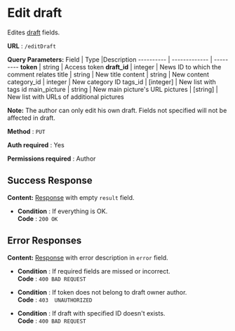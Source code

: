 # Edit draft

Edites [draft](../types/draft.md) fields.

**URL** : `/editDraft`

**Query Parameters:** 
Field | Type |Description
---------- | ------------- | ---------
__token__ | string | Access token
__draft_id__ | integer | News ID to which the comment relates
title | string | New title
content | string | New content
category_id | integer | New category ID
tags_id | [integer] | New list with tags id
main_picture | string | New main picture's URL
pictures | [string] | New list with URLs of additional pictures

**Note:**
The author can only edit his own draft.
Fields not specified will not be affected in draft.

**Method** : `PUT`

**Auth required** : Yes

**Permissions required** : Author

## Success Response

**Content:** [Response](../types/response.md) with empty `result` field.


* **Condition** : If everything is OK.  
**Code** : `200 OK`


## Error Responses

**Content:** [Response](../types/response.md) with error description in `error` field.

* **Condition** : If required fields are missed or incorrect.  
**Code** : `400 BAD REQUEST`

* **Condition** : If token does not belong to draft owner author.  
**Code** : `403  UNAUTHORIZED`

* **Condition** : If draft with specified ID doesn't exists.  
**Code** : `400 BAD REQUEST`


